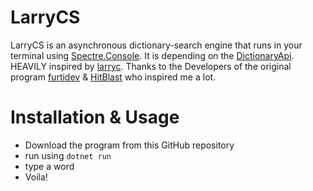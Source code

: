 # LarryCS
LarryCS is an asynchronous dictionary-search engine that runs in your terminal using [Spectre.Console](https://github.com/spectreconsole/spectre.console). It is depending on the [DictionaryApi](https://dictionaryapi.dev/). HEAVILY inspired by [larryc](https://github.com/furtidev/larryc). Thanks to the Developers of the original program [furtidev](https://github.com/furtidev) & [HitBlast](https://github.com/hitblast) who inspired me a lot.

# Installation & Usage 
- Download the program from this GitHub repository
- run using `dotnet run`
- type a word
- Voila!
